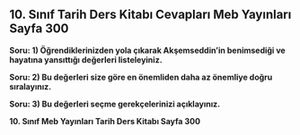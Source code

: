 ## 10. Sınıf Tarih Ders Kitabı Cevapları Meb Yayınları Sayfa 300

**Soru: 1) Öğrendiklerinizden yola çıkarak Akşemseddin’in benimsediği ve hayatına yansıttığı değerleri listeleyiniz.**

**Soru: 2) Bu değerleri size göre en önemliden daha az önemliye doğru sıralayınız.**

**Soru: 3) Bu değerleri seçme gerekçelerinizi açıklayınız.**

**10. Sınıf Meb Yayınları Tarih Ders Kitabı Sayfa 300**